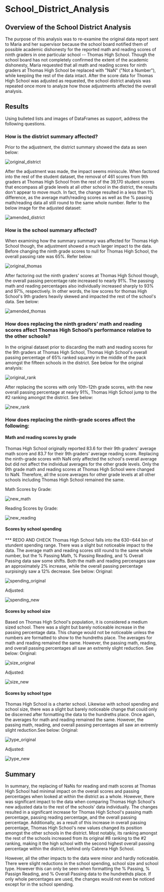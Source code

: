 # School_District_Analysis

## Overview of the School District Analysis
The purpose of this analysis was to re-examine the original data report sent to Maria and her supervisor because the school board notified them of possible academic dishonesty for the reported math and reading scores of ninth graders in one particular school -- Thomas High School. Though the school board has not completely confirmed the extent of the academic dishonesty, Maria requested that all math and reading scores for ninth graders at Thomas High School be replaced with "NaN" ("Not a Number"), while keepiing the rest of the data intact. After the score data for Thomas High School was adjusted as requested, the school district analysis was repeated once more to analyze how those adjustments affected the overall analysis. 

## Results
Using bulleted lists and images of DataFrames as support, address the following questions.
### How is the district summary affected?
Prior to the adjustment, the district summary showed the data as seen below:

![original_district](Resources/original_district.png)

After the adjustment was made, the impact seems miniscule. When factored into the rest of the student dataset, the removal of 461 scores from 9th graders at Thomas High School from the rest of the 39,170 student scores that encompass all grade levels at all other school in the district, the results don't appear to move much. In fact, the change resulted in a less than 1% difference, as the average math/reading scores as well as the % passing math/reading data all still round to the same whole number. Refer to the below image for the adjusted dataset:

![amended_district](Resources/amended_district.png)

### How is the school summary affected?
When examining how the summary summary was affected for Thomas High School though, the adjustment showed a much larger impact to the data. Before changing the ninth grade scores to null for Thomas High School, the overall passing rate was 65%. Refer below:

![original_thomas](Resources/original_thomas.png)

After factoring out the ninth graders' scores at Thomas High School though, the overall passing percentage rate increased to nearly 91%. The passing math and reading percentages also individually increased sharply to 93% and 97%, respectively. In other words, the low scores for thomas High School's 9th graders heavily skewed and impacted the rest of the school's data. See below:

![amended_thomas](Resources/amended_thomas.png)

### How does replacing the ninth graders’ math and reading scores affect Thomas High School’s performance relative to the other schools?
In the original dataset prior to discarding the math and reading scores for the 9th graders at Thomas High School, Thomas High School's overall passing percentage of 65% ranked squarely in the middle of the pack amongst the fifteen schools in the district. See below for the original analysis:

![original_rank](Resources/original_rank.png)

After replacing the scores with only 10th-12th grade scores, with the new overall passing percentage at nearly 91%, Thomas High School jump to the #2 ranking amongst the district. See below:

![new_rank](Resources/new_rank.png)

### How does replacing the ninth-grade scores affect the following:
#### Math and reading scores by grade
Thomas High School originally reported 83.6 for their 9th graders' average math score and 83.7 for their 9th graders' average reading score. Replacing the ninth-grade scores with NaN only affected the school's overall average but did not affect the individual averages for the other grade levels. Only the 9th grade math and reading scores at Thomas High School were changed to NaN. Therefore, all the score averages for other grade levels at all other schools including Thomas High School remained the same.

Math Scores by Grade:

![new_math](Resources/new_math.png)

Reading Scores by Grade:

![new_reading](Resources/new_reading.png)

#### Scores by school spending
*** REDO AND CHECK Thomas High School falls into the $630-$644 bin of stundent spending range. There was a slight but noticeable impact to the data. The average math and reading scores still round to the same whole number, but the % Passing Math, % Passing Reading, and % Overall Passing data saw some shifts. Both the math and reading percenages saw an approximately 2% increase, while the overall passing percentage surpisingly saw a 12% decrease. See below:
Original:

![spending_original](Resources/original_spending.png)

Adjusted:

![spending_new](Resources/new_spending.png)

#### Scores by school size
Based on Thomas High School's population, it is considered a medium sized school. There was a slight but barely noticeable increase in the passing percentage data. This change would not be noticeable unless the numbers are formatted to show to the hundreths place. The averages for math and reading remained the same. However, the passing math, reading, and overall passing percentages all saw an extremly slight reduction. See below:
Original:

![size_original](Resources/original_size.png)

Adjusted:

![size_new](Resources/new_size.png)

#### Scores by school type
Thomas High School is a charter school. Likewise with school spending and school size, there was a slight but barely noticeable change that could only be discerned after formatting the data to the hundreths place. Once again, the averages for math and reading remained the same. However, the passing math, reading, and overall passing percentages all saw an extremly slight reduction.See below:
Original:

![type_original](Resources/original_type.png)

Adjusted:

![type_new](Resources/new_type.png)

## Summary
In summary, the replacing of NaNs for reading and math scores at Thomas High School had minimal impact on the overall scores and passing percentages when looked at within the district as a whole. However, there was significant impact to the data when comparing Thomas High School's new adjusted data to the rest of the schools' data individually. The changes resulted in a significant increase for Thomas High School's passing math percentage, passing reading percentage, and the overall passing percentage. Additionally, as a result of this increase in overall passing percentage, Thomas High School's new values changed its position amongst the other schools in the district. Most notably, its ranking amongst the rest of the schools increased from its original #8 ranking to the #2 ranking, making it the high school with the second highest overall passing percentage within the district, behind only Cabrera High School.

However, all the other impacts to the data were minor and hardly noticeable. There were slight reductions in the school spending, school size and school type. However this can only be seen when formatting the % Passing, % Passign Reading, and % Overall Passing data to the hundrethds place. If only whole percentages are used, the changes would not even be noticed except for in the school spending.
